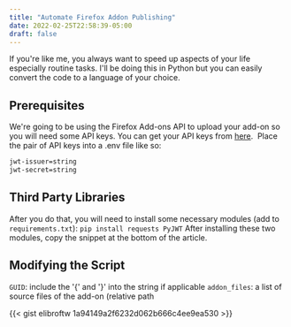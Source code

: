 ```yaml
---
title: "Automate Firefox Addon Publishing"
date: 2022-02-25T22:58:39-05:00
draft: false
---
```


If you're like me, you always want to speed up aspects of your life especially routine tasks. I'll be doing this in Python but you can easily convert the code to a language of your choice.

## Prerequisites

We're going to be using the Firefox Add-ons API to upload your add-on so you will need some API keys. You can get your API keys from [here](https://addons.mozilla.org/developers/addon/api/key/). 
Place the pair of API keys into a .env file like so:

```bash
jwt-issuer=string
jwt-secret=string
```

## Third Party Libraries

After you do that, you will need to install some necessary modules (add to `requirements.txt`): `pip install requests PyJWT`
After installing these two modules, copy the snippet at the bottom of the article.

## Modifying the Script

`GUID`: include the '{' and '}' into the string if applicable
`addon_files`: a list of source files of the add-on (relative path

{{< gist elibroftw 1a94149a2f6232d062b666c4ee9ea530 >}}
